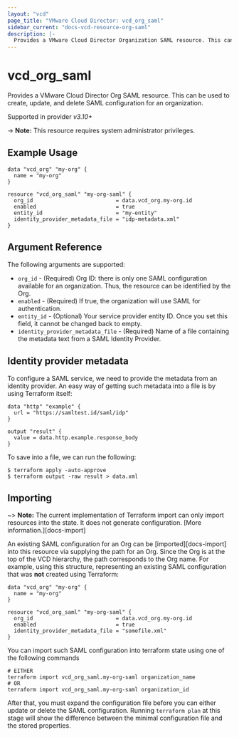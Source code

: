 ```yaml
---
layout: "vcd"
page_title: "VMware Cloud Director: vcd_org_saml"
sidebar_current: "docs-vcd-resource-org-saml"
description: |-
  Provides a VMware Cloud Director Organization SAML resource. This can be used to create, delete, and update SAML configuration for an organization .
---
```


# vcd\_org\_saml

Provides a VMware Cloud Director Org SAML resource. This can be used to create, update, and delete SAML configuration for an organization.

Supported in provider *v3.10+*

-> **Note:** This resource requires system administrator privileges.

## Example Usage

```hcl
data "vcd_org" "my-org" {
  name = "my-org"
}

resource "vcd_org_saml" "my-org-saml" {
  org_id                          = data.vcd_org.my-org.id
  enabled                         = true
  entity_id                       = "my-entity"
  identity_provider_metadata_file = "idp-metadata.xml"
}
```

## Argument Reference

The following arguments are supported:

* `org_id` - (Required) Org ID: there is only one SAML configuration available for an organization. Thus, the resource can be identified by the Org.
* `enabled` - (Required) If true, the organization will use SAML for authentication.
* `entity_id` - (Optional) Your service provider entity ID. Once you set this field, it cannot be changed back to empty.
* `identity_provider_metadata_file` - (Required) Name of a file containing the metadata text from a SAML Identity Provider.

## Identity provider metadata

To configure a SAML service, we need to provide the metadata from an identity provider.
An easy way of getting such metadata into a file is by using Terraform itself:

```hcl
data "http" "example" {
  url = "https://samltest.id/saml/idp"
}

output "result" {
  value = data.http.example.response_body
}
```
To save into a file, we can run the following:

```
$ terraform apply -auto-approve
$ terraform output -raw result > data.xml
```

## Importing

~> **Note:** The current implementation of Terraform import can only import resources into the state. It does not generate
configuration. [More information.][docs-import]

An existing SAML configuration for an Org can be [imported][docs-import] into this resource via supplying the path for an Org. Since the Org is
at the top of the VCD hierarchy, the path corresponds to the Org name.
For example, using this structure, representing an existing SAML configuration that was **not** created using Terraform:

```hcl
data "vcd_org" "my-org" {
  name = "my-org"
}

resource "vcd_org_saml" "my-org-saml" {
  org_id                          = data.vcd_org.my-org.id
  enabled                         = true
  identity_provider_metadata_file = "somefile.xml"
}
```

You can import such SAML configuration into terraform state using one of the following commands

```
# EITHER
terraform import vcd_org_saml.my-org-saml organization_name
# OR
terraform import vcd_org_saml.my-org-saml organization_id
```

After that, you must expand the configuration file before you can either update or delete the SAML configuration. Running `terraform plan`
at this stage will show the difference between the minimal configuration file and the stored properties.
